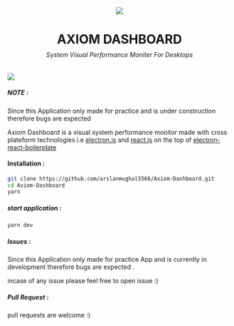 <div style="text-align:center">
  <p align="center">
    <img src="https://i.imgur.com/K0Rd1OA.png">
  </p>
</div>
<p align="center">
  <h1 align="center">AXIOM DASHBOARD</h1>
</p>
<center><h6 style="margin-top: -10px">System Visual Performance Moniter For Desktops</h6></center>

<div>
<img src="https://i.imgur.com/jQaHSBL.png?1">
</div>

##### NOTE :

Since this Application only made for practice and is under construction therefore bugs are expected



Axiom Dashboard is a visual system performance monitor made with cross plateform technologies i.e [electron.js]([https://electronjs.org](https://electronjs.org/)) and [react.js]([https://reactjs.org/](https://reactjs.org/)) on the top of [electron-react-boilerplate]([https://github.com/electron-react-boilerplate/electron-react-boilerplate](https://github.com/electron-react-boilerplate/electron-react-boilerplate))

#### Installation :

```bash
git clone https://github.com/arslanmughal5566/Axiom-Dashboard.git
cd Axiom-Dashboard
yarn 
```

##### start application :

```bash
yarn dev
```

##### Issues :

Since this Application only made for practice App and is currently in development therefore bugs are expected .

incase of any issue please feel free to open issue :)

##### Pull Request :

pull requests are welcome :)



